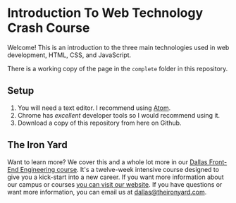 # Introduction To Web Technology Crash Course

Welcome! This is an introduction to the three main technologies used in web development, HTML, CSS, and JavaScript.

There is a working copy of the page in the `complete` folder in this repository.

## Setup

1. You will need a text editor. I recommend using [Atom](https://atom.io/).
1. Chrome has *excellent* developer tools so I would recommend using it.
1. Download a copy of this repository from here on Github.

## The Iron Yard

Want to learn more? We cover this and a whole lot more in our [Dallas Front-End Engineering course](https://www.theironyard.com/locations/dallas.html). It's a twelve-week intensive course designed to give you a kick-start into a new career. If you want more information about our campus or courses [you can visit our website](https://www.theironyard.com/locations/dallas.html). If you have questions or want more information, you can email us at <dallas@theironyard.com>.
